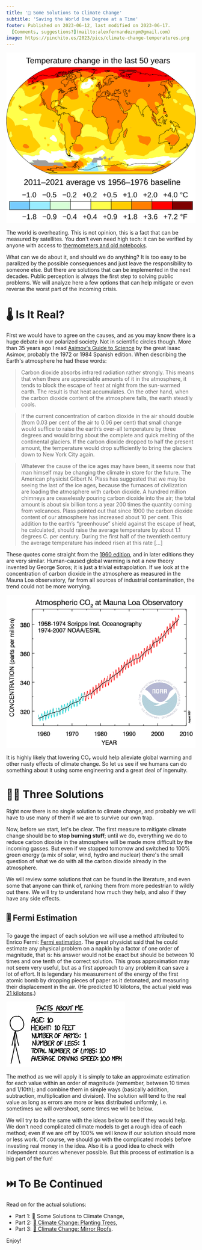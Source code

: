 ```yaml
---
title: '🥵 Some Solutions to Climate Change'
subtitle: 'Saving the World One Degree at a Time'
footer: Published on 2023-06-12, last modified on 2023-06-17.
  [Comments, suggestions?](mailto:alexfernandeznpm@gmail.com)
image: https://pinchito.es/2023/pics/climate-change-temperatures.png
---
```


![Climate change is here. [Source: NASA’s Scientific Visualization Studio](https://commons.wikimedia.org/wiki/File:Change_in_Average_Temperature_With_Fahrenheit.svg).](pics/climate-change-temperatures.svg "Temperatures are rising already. World map comparing average temperatures 1956-1976 with 2011-2021 and going with the lower intervals: -0.5C in a small portion of the Anctartic, 0 in the South seas and near Iceland, +0.2 in 1/3 of the oceans, +0.5 in most of the remaining oceans, +1 in most land areas, +2 in the Arctic.")

The world is overheating.
This is not opinion, this is a fact that can be measured by satellites.
You don't even need high tech:
it can be verified by anyone with access to
[thermometers and old notebooks](https://en.wikipedia.org/wiki/Instrumental_temperature_record).

What can we do about it, and should we do anything?
It is too easy to be paralized by the possible consequences and just leave the responsibility to someone else.
But there are solutions that can be implemented in the next decades.
Public perception is always the first step to solving public problems.
We will analyze here a few options that can help mitigate or even reverse the worst part of the incoming crisis.

# 🌡️ Is It Real?

First we would have to agree on the causes,
and as you may know there is a huge debate in our polarized society.
Not in scientific circles though.
More than 35 years ago I read
[Asimov's Guide to Science](https://en.wikipedia.org/wiki/The_Intelligent_Man%27s_Guide_to_Science)
by the great Isaac Asimov, probably the 1972 or 1984 Spanish edition.
When describing the Earth's atmosphere he had these words:

> Carbon dioxide absorbs infrared radiation rather strongly. This means that when there are appreciable amounts of it in the atmosphere, it tends to block the escape of heat at night from the sun-warmed earth. The result is that heat accumulates. On the other hand, when the carbon dioxide content of the atmosphere falls, the earth steadily cools.

> If the current concentration of carbon dioxide in the air should double (from 0.03 per cent of the air to 0.06 per cent) that small change would suffice to raise the earth’s over-all temperature by three degrees and would bring about the complete and quick melting of the continental glaciers. If the carbon dioxide dropped to half the present amount, the temperature would drop sufficiently to bring the glaciers down to New York City again.

> Whatever the cause of the ice ages may have been, it seems now that man himself may be changing the climate in store for the future. The American physicist Gilbert N. Plass has suggested that we may be seeing the last of the ice ages, because the furnaces of civilization are loading the atmosphere with carbon dioxide. A hundred million chimneys are ceaselessly pouring carbon dioxide into the air; the total amount is about six billion tons a year 200 times the quantity coming from volcanoes. Plass pointed out that since 1900 the carbon dioxide content of our atmosphere has increased about 10 per cent. This addition to the earth’s “greenhouse” shield against the escape of heat, he calculated, should raise the average temperature by about 1.1 degrees C. per century. During the first half of the twentieth century the average temperature has indeed risen at this rate [...]

These quotes come straight from the [1960 edition](https://archive.org/details/intelligentmansg0000unse/page/120/mode/2up),
and in later editions they are very similar.
Human-caused global warming is not a new theory invented by George Soros;
it is just a trivial extrapolation.
If we look at the concentration of carbon dioxide in the atmosphere as measured in the Mauna Loa observatory,
far from all sources of industrial contamination,
the trend could not be more worrying.

![Atmospheric CO₂ has been rising steadily since before 1960; the rate is accelerating. [Source: Mauna Loa Observatory](https://gml.noaa.gov/obop/mlo/programs/esrl/co2/co2.html).](pics/climate-change-dioxide.gif "Data from the Mauna Loa Observatory: concentration in parts per million was ~310 in 1960, ~340 in 1985 and ~380 in 2010.")

It is highly likely that lowering CO₂ would help alleviate global warming
and other nasty effects of climate change.
So let us see if we humans can do something about it
using some engineering and a great deal of ingenuity.

# 🧑‍🔬 Three Solutions

Right now there is no single solution to climate change,
and probably we will have to use many of them if we are to survive our own trap.

Now, before we start, let's be clear.
The first measure to mitigate climate change should be to **stop burning stuff**;
until we do, everything we do to reduce carbon dioxide in the atmosphere
will be made more difficult by the incoming gasses.
But even if we stopped tomorrow and switched to 100% green energy
(a mix of solar, wind, hydro and nuclear)
there's the small question of what we do with all the carbon dioxide already in the atmosphere.

We will review some solutions that can be found in the literature,
and even some that anyone can think of,
ranking them from more pedestrian to wildly out there.
We will try to understand how much they help,
and also if they have any side effects.

## 🎚️ Fermi Estimation

To gauge the impact of each solution we will use a method attributed to Enrico Fermi:
[Fermi estimation](https://what-if.xkcd.com/84/).
The great physicist said that he could estimate any physical problem on a napkin by a factor of one order of magnitude,
that is: his answer would not be exact but should be between 10 times and one tenth of the correct solution.
This gross approximation may not seem very useful,
but as a first approach to any problem it can save a lot of effort.
It is legendary his measurement of the energy of the first atomic bomb by dropping pieces of paper as it detonated,
and measuring their displacement in the air.
(He predicted 10 kilotons,
the actual yield was
[21 kilotons](https://www.lanl.gov/orgs/padwp/pdfs/11nwj2-05.pdf).)

![Using Fermi estimation this would be also my vital stats. [Source: xkcd.com](https://what-if.xkcd.com/84/).](pics/climate-change-fermi.png "A stick figure with the legend 'Facts about me - age: 10, height: 10 feet,  number of arms: 1, number of legs: 1, total number of limbs: 10, average driving speed: 100 mph'.")

The method as we will apply it is simply to take an approximate estimation for each value
within an order of magnitude (remember, between 10 times and 1/10th);
and combine them in simple ways (basically addition, subtraction, multiplication and division).
The solution will tend to the real value as long as errors are more or less distributed uniformly,
i.e. sometimes we will overshoot, some times we will be below.

We will try to do the same with the ideas below to see if they would help.
We don't need complicated climate models to get a rough idea of each method;
even if we are off by 100% we will know if our solution should more or less work.
Of course, we should go with the complicated models before investing real money in the idea.
Also it is a good idea to check with independent sources whenever possible.
But this process of estimation is a big part of the fun!

# ⏭️ To Be Continued

Read on for the actual solutions:

* Part 1: 🥵 Some Solutions to Climate Change,
* Part 2: [🌲 Climate Change: Planting Trees](/2023/climate-change-trees),
* Part 3: [🪩  Climate Change: Mirror Roofs](/2023/climate-change-roofs).

Enjoy!


